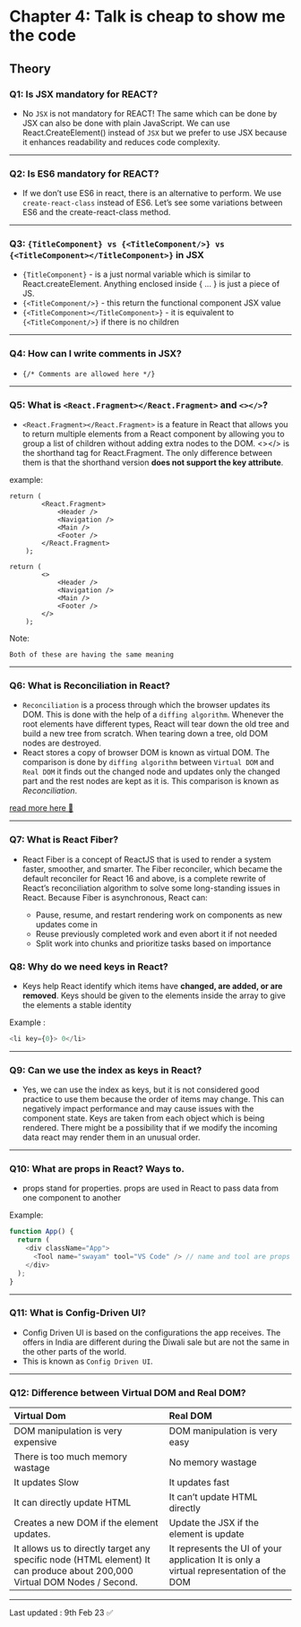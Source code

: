 # Chapter 4: Talk is cheap to show me the code

## Theory

### Q1: Is JSX mandatory for REACT?

- No `JSX` is not mandatory for REACT! The same which can be done by JSX can also be done with plain JavaScript. We can use React.CreateElement() instead of `JSX` but we prefer to use JSX because it enhances readability and reduces code complexity.

---

### Q2: Is ES6 mandatory for REACT?

- If we don’t use ES6 in react, there is an alternative to perform. We use `create-react-class` instead of ES6. Let’s see some variations between ES6 and the create-react-class method.

---

### Q3: `{TitleComponent} vs {<TitleComponent/>} vs {<TitleComponent></TitleComponent>}` in JSX

- `{TitleComponent}` - is a just normal variable which is similar to React.createElement. Anything enclosed inside { ... } is just a piece of JS.
- `{<TitleComponent/>}` - this return the functional component JSX value
- `{<TitleComponent></TitleComponent>}` - it is equivalent to `{<TitleComponent/>}` if there is no children

---

### Q4: How can I write comments in JSX?

- `{/* Comments are allowed here */}`

---

### Q5: What is `<React.Fragment></React.Fragment>` and `<></>`?

- `<React.Fragment></React.Fragment>` is a feature in React that allows you to return multiple elements from a React component by allowing you to group a list of children without adding extra nodes to the DOM. <></> is the shorthand tag for React.Fragment. The only difference between them is that the shorthand version **does not support the key attribute**.

example:

```text
return (
        <React.Fragment>
            <Header />
            <Navigation />
            <Main />
            <Footer />
        </React.Fragment>
    );

return (
        <>
            <Header />
            <Navigation />
            <Main />
            <Footer />
        </>
    );
```

Note:

```
Both of these are having the same meaning
```

---

### Q6: What is Reconciliation in React?

- `Reconciliation` is a process through which the browser updates its DOM. This is done with the help of a `diffing algorithm`. Whenever the root elements have different types, React will tear down the old tree and build a new tree from scratch. When tearing down a tree, old DOM nodes are destroyed.
- React stores a copy of browser DOM is known as virtual DOM. The comparison is done by `diffing algorithm` between `Virtual DOM` and `Real DOM` it finds out the changed node and updates only the changed part and the rest nodes are kept as it is. This comparison is known as _Reconciliation_.

[read more here 🚀](https://reactjs.org/docs/reconciliation.html)

---

### Q7: What is React Fiber?

- React Fiber is a concept of ReactJS that is used to render a system faster, smoother, and smarter. The Fiber reconciler, which became the default reconciler for React 16 and above, is a complete rewrite of React’s reconciliation algorithm to solve some long-standing issues in React. Because Fiber is asynchronous, React can:

  - Pause, resume, and restart rendering work on components as new updates come in
  - Reuse previously completed work and even abort it if not needed
  - Split work into chunks and prioritize tasks based on importance

### Q8: Why do we need keys in React?

- Keys help React identify which items have **changed, are added, or are removed**. Keys should be given to the elements inside the array to give the elements a stable identity

Example :

```js
<li key={0}> 0</li>
```

---

### Q9: Can we use the index as keys in React?

- Yes, we can use the index as keys, but it is not considered good practice to use them because the order of items may change. This can negatively impact performance and may cause issues with the component state. Keys are taken from each object which is being rendered. There might be a possibility that if we modify the incoming data react may render them in an unusual order.

---

### Q10: What are props in React? Ways to.

- props stand for properties. props are used in React to pass data from one component to another

Example:

``` js
function App() {
  return (
    <div className="App">
      <Tool name="swayam" tool="VS Code" /> // name and tool are props
    </div>
  );
}
```

---

### Q11: What is Config-Driven UI?

- Config Driven UI is based on the configurations the app receives. The offers in India are different during the Diwali sale but are not the same in the other parts of the world.
- This is known as `Config Driven UI`.

---

### Q12: Difference between Virtual DOM and Real DOM?

<div align = "center">

| Virtual Dom                                                                                                               | Real DOM                                                                                |
| :------------------------------------------------------------------------------------------------------------------------ | :-------------------------------------------------------------------------------------- |
| DOM manipulation is very expensive                                                                                        | DOM manipulation is very easy                                                           |
| There is too much memory wastage                                                                                          | No memory wastage                                                                       |
| It updates Slow                                                                                                           | It updates fast                                                                         |
| It can directly update HTML                                                                                               | It can’t update HTML directly                                                           |
| Creates a new DOM if the element updates.                                                                                 | Update the JSX if the element is update                                                    |
| It allows us to directly target any specific node (HTML element) It can produce about 200,000 Virtual DOM Nodes / Second. | It represents the UI of your application It is only a virtual representation of the DOM |

</div>

---

Last updated : 9th Feb 23 ✅
